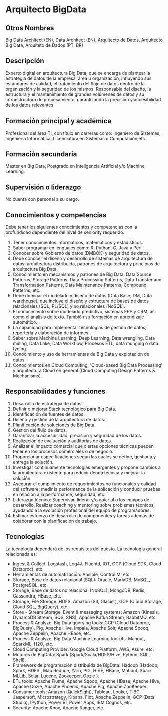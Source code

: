 # Arquitecto BigData

## Otros Nombres

Big Data Architect (EN), Data Architect (EN), Arquitecto de Datos, Arquitecto Big Data, Arquiteto de Dados (PT, BR)

## Descripción

Experto digital en arquitectura Big Data, que se encarga de plantear la estrategia de datos de la empresa, área u organización, influyendo sus estándares de calidad, el tratamiento del flujo de datos dentro de la organización y la seguridad de los mismos. Responsable del diseño, la estructura y el mantenimiento de grandes volúmenes de datos y su infraestructura de procesamiento, garantizando la precisión y accesibilidad de los datos relevantes. 

## Formación principal y académica

Profesional del área TI, con título en carreras como: Ingeniero de Sistemas, Ingeniería Informática, Licenciatura en Sistemas o Computación,etc. 

## Formación secundaria

Master en Big Data, Postgrado en Inteligencia Artificial y/o Machine Learning.

## Supervisión o liderazgo

No cuenta con personal a su cargo. 

## Conocimientos y competencias

Debe tener los siguientes conocimientos y competencias con la profundidad dependiente del nivel de seniority requerido:

1. Tener conocimientos informáticos, matemáticos y estadísticos.  
2. Saber programar en lenguajes como: R, Python, C, Java y Perl. 
3. Conocer sobre Gobierno de datos (DMBOK) y seguridad de datos.  
4. Debe conocer el diseño y desarrollo de sistemas de arquitectura de datos: arquitectura distribuida, patrones de arquitectura y principios de arquitectura Big Data. 
5. Conocimiento en mecanismos y patrones de Big Data: Data Source Patterns, Storage Patterns, Data Processing Patterns, Data Transfer and Transformation Patterns, Data Maintenance Patterns, Compound Patterns, etc.
6. Debe dominar el modelado y diseño de datos (Data Base, DM, Data warehouse), que incluye el diseño y estructura de bases de datos relacionales (SQL, PL/SQL) y no relacionales (NoSQL). 
7. El conocimiento sobre modelado predictivo, sistemas ERP y CRM, así como el análisis de texto. También su formación en aprendizaje automático. 
8. La capacidad para implementar tecnologías de gestión de datos, reportería y elaboración de informes. 
9. Saber sobre Machine Learning, Deep Learning, Data wrangling, Data mining, Data Lake, Data Workflow, Procesos ETL, data munging o data tyding. 
10. Conocimiento y uso de herramientas de Big Data y explotación de datos.
11. Conocimientos en Cloud Computing, 'Cloud-based Big Data Processing' y arquitectura Cloud en general (Cloud Computing Design Patterns & Mechanisms).

## Responsabilidades y funciones

1. Desarrollo de estrategia de datos. 
2. Definir o mejorar Stack tecnológico para Big Data. 
3. Identificación de fuentes de datos. 
4. Diseño y gestión de la arquitectura de datos. 
5. Planificación de soluciones de Big Data. 
6. Gestión del flujo de datos. 
7. Garantizar la accesibilidad, precisión y seguridad de los datos. 
8. Realización de evaluación y auditorías de datos.
9. Analizar el impacto comercial que ciertas opciones técnicas pueden tener en los procesos comerciales  o de negocio. 
10. Proporcionar especificaciones según las cuales se define, gestiona y entrega la solución. 
11. Investigar continuamente tecnologías emergentes y propone cambios a la arquitectura existente para reducir deuda técnica y mejorar la solución. 
12. Asegurar el cumplimiento de requerimientos no funcionales y calidad del software: medir la performance de la aplicación y conducir pruebas en relación a la performance, seguridad, etc. 
13. Liderazgo técnico: Supervisar, liderar y/o guiar al o los equipos de desarrollo. Realizar coaching y mentoring sobre problemas técnicos, ayudando a la evolución profesional del equipo de programadores.
14. Estimar esfuerzo de desarrollo de componentes y tareas además de colaborar con la planificación de trabajo. 

## Tecnologías

La tecnología dependerá de los requisitos del puesto. La tecnología general relacionada es:

- Ingest & Collect: Logstash, Log4J, Fluentd, IOT, GCP (Cloud SDK, Cloud Dataproc), etc.
- Herramientas de automatización: Ansible, Control M, etc.
- Storage, Base de datos relacional (SQL): Oracle, MariaDB, MySQL, PostgreSQL, etc.
- Storage, Base de datos no relacional (NoSQL): MongoDB, Redis, Cassandra, HBase, etc.
- Storage, File Storage: HDFS, Amazon (S3, Glacier), GCP (Cloud Storage, Cloud SQL, BigQuery), etc.
- Store - Stream Storage, Event & messaging systems: Amazon (Kinesis, DynamoDB Stream, SQS, SNS), Apache Kafka Stream, RabbitMQ, etc.
- Process & Analyze, Big Data querying tools: GCP (Cloud Dataproc, BigQuery), Pig, Apache Hive, Impala, Apache Solr, Apache Spooq, Apache Zeppelin, Apache HBase, etc.
- Process & Analyze, Big Data Machine Learning toolkits: Mahout, SparkML, H2O, etc.
- Cloud Computing Provider: Google Cloud Platform, AWS, Asure, etc.
- Motores de BigData: Spark (Spark/Scala/HDFS/Hive, Python, SQL, Shell).
- Framework de programación distribuida de BigData: Hadoop (Hadoop, Spark, HDFS , Map Reduce, Yarn, PIG, HIVE, HBase, Mahout, Spark MLLib, Solar, Lucene, Zookeeper, Oozie ).
- ETL tools: Apache Flume, Apache Sqoop, Apache HBase, Apache Hive, Apache Oozie, Apache Phoenix, Apache Pig, Apache ZooKeeper.
- Consumer tools: Amazon (QuickSight), Tableau, Looker, TIBC Jaspersoft, Microstrategy, Kibana, Flot, Apache Zeppelin, GCP (Data Studio), IPython, Power BI, Power Apps, IBM Cognos, etc.
- Security: Apache Knox, Apache Ranger, etc.

